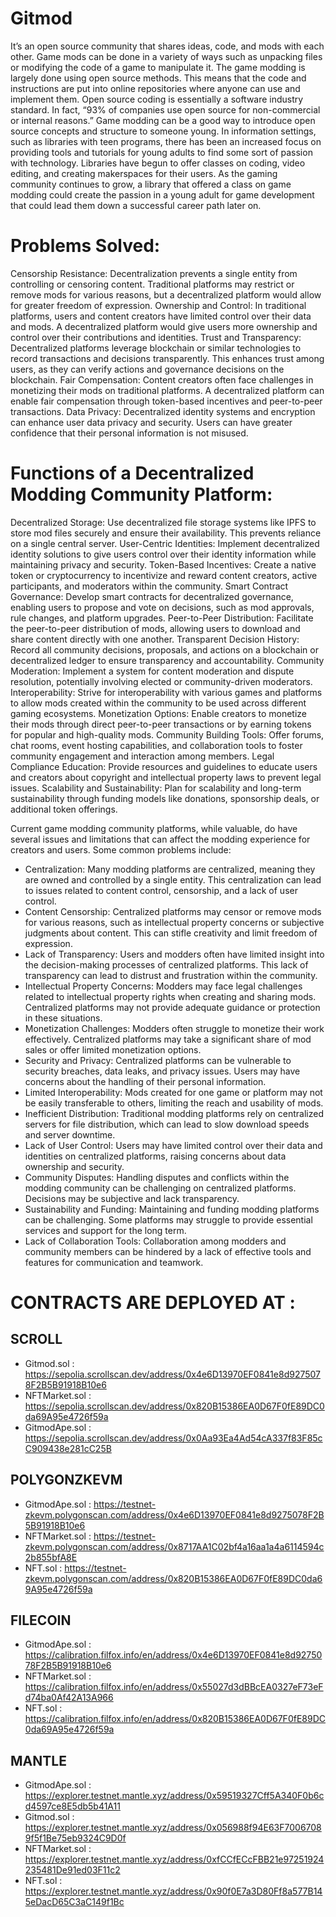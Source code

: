 # Gitmod

It’s an open source community that shares ideas, code, and mods with each other. Game mods can be done in a variety of ways such as unpacking files or modifying the code of a game to manipulate it. The game modding is largely done using open source methods. This means that the code and instructions are put into online repositories where anyone can use and implement them. Open source coding is essentially a software industry standard. In fact, “93% of companies use open source for non-commercial or internal reasons.” Game modding can be a good way to introduce open source concepts and structure to someone young. In information settings, such as libraries with teen programs, there has been an increased focus on providing tools and tutorials for young adults to find some sort of passion with technology. Libraries have begun to offer classes on coding, video editing, and creating makerspaces for their users. As the gaming community continues to grow, a library that offered a class on game modding could create the passion in a young adult for game development that could lead them down a successful career path later on.

# Problems Solved:

Censorship Resistance: Decentralization prevents a single entity from controlling or censoring content. Traditional platforms may restrict or remove mods for various reasons, but a decentralized platform would allow for greater freedom of expression.
Ownership and Control: In traditional platforms, users and content creators have limited control over their data and mods. A decentralized platform would give users more ownership and control over their contributions and identities.
Trust and Transparency: Decentralized platforms leverage blockchain or similar technologies to record transactions and decisions transparently. This enhances trust among users, as they can verify actions and governance decisions on the blockchain.
Fair Compensation: Content creators often face challenges in monetizing their mods on traditional platforms. A decentralized platform can enable fair compensation through token-based incentives and peer-to-peer transactions.
Data Privacy: Decentralized identity systems and encryption can enhance user data privacy and security. Users can have greater confidence that their personal information is not misused.



# Functions of a Decentralized Modding Community Platform:

Decentralized Storage: Use decentralized file storage systems like IPFS to store mod files securely and ensure their availability. This prevents reliance on a single central server.
User-Centric Identities: Implement decentralized identity solutions to give users control over their identity information while maintaining privacy and security.
Token-Based Incentives: Create a native token or cryptocurrency to incentivize and reward content creators, active participants, and moderators within the community.
Smart Contract Governance: Develop smart contracts for decentralized governance, enabling users to propose and vote on decisions, such as mod approvals, rule changes, and platform upgrades.
Peer-to-Peer Distribution: Facilitate the peer-to-peer distribution of mods, allowing users to download and share content directly with one another.
Transparent Decision History: Record all community decisions, proposals, and actions on a blockchain or decentralized ledger to ensure transparency and accountability.
Community Moderation: Implement a system for content moderation and dispute resolution, potentially involving elected or community-driven moderators.
Interoperability: Strive for interoperability with various games and platforms to allow mods created within the community to be used across different gaming ecosystems.
Monetization Options: Enable creators to monetize their mods through direct peer-to-peer transactions or by earning tokens for popular and high-quality mods.
Community Building Tools: Offer forums, chat rooms, event hosting capabilities, and collaboration tools to foster community engagement and interaction among members.
Legal Compliance Education: Provide resources and guidelines to educate users and creators about copyright and intellectual property laws to prevent legal issues.
Scalability and Sustainability: Plan for scalability and long-term sustainability through funding models like donations, sponsorship deals, or additional token offerings.



Current game modding community platforms, while valuable, do have several issues and limitations that can affect the modding experience for creators and users. Some common problems include:

- Centralization: Many modding platforms are centralized, meaning they are owned and controlled by a single entity. This centralization can lead to issues related to content control, censorship, and a lack of user control.
- Content Censorship: Centralized platforms may censor or remove mods for various reasons, such as intellectual property concerns or subjective judgments about content. This can stifle creativity and limit freedom of expression.
- Lack of Transparency: Users and modders often have limited insight into the decision-making processes of centralized platforms. This lack of transparency can lead to distrust and frustration within the community.
- Intellectual Property Concerns: Modders may face legal challenges related to intellectual property rights when creating and sharing mods. Centralized platforms may not provide adequate guidance or protection in these situations.
- Monetization Challenges: Modders often struggle to monetize their work effectively. Centralized platforms may take a significant share of mod sales or offer limited monetization options.
- Security and Privacy: Centralized platforms can be vulnerable to security breaches, data leaks, and privacy issues. Users may have concerns about the handling of their personal information.
- Limited Interoperability: Mods created for one game or platform may not be easily transferable to others, limiting the reach and usability of mods.
- Inefficient Distribution: Traditional modding platforms rely on centralized servers for file distribution, which can lead to slow download speeds and server downtime.
- Lack of User Control: Users may have limited control over their data and identities on centralized platforms, raising concerns about data ownership and security.
- Community Disputes: Handling disputes and conflicts within the modding community can be challenging on centralized platforms. Decisions may be subjective and lack transparency.
- Sustainability and Funding: Maintaining and funding modding platforms can be challenging. Some platforms may struggle to provide essential services and support for the long term.
- Lack of Collaboration Tools: Collaboration among modders and community members can be hindered by a lack of effective tools and features for communication and teamwork.

 # CONTRACTS ARE DEPLOYED AT :

 ## SCROLL
 
- Gitmod.sol : https://sepolia.scrollscan.dev/address/0x4e6D13970EF0841e8d9275078F2B5B91918B10e6
- NFTMarket.sol :  https://sepolia.scrollscan.dev/address/0x820B15386EA0D67F0fE89DC0da69A95e4726f59a
- GitmodApe.sol : https://sepolia.scrollscan.dev/address/0x0Aa93Ea4Ad54cA337f83F85cC909438e281cC25B
  
 ## POLYGONZKEVM 
 
 - GitmodApe.sol :  https://testnet-zkevm.polygonscan.com/address/0x4e6D13970EF0841e8d9275078F2B5B91918B10e6
 - NFTMarket.sol :  https://testnet-zkevm.polygonscan.com/address/0x8717AA1C02bf4a16aa1a4a6114594c2b855bfA8E
 - NFT.sol :  https://testnet-zkevm.polygonscan.com/address/0x820B15386EA0D67F0fE89DC0da69A95e4726f59a
 
 ## FILECOIN 

- GitmodApe.sol :  https://calibration.filfox.info/en/address/0x4e6D13970EF0841e8d9275078F2B5B91918B10e6
- NFTMarket.sol :  https://calibration.filfox.info/en/address/0x55027d3dBBcEA0327eF73eFd74ba0Af42A13A966
- NFT.sol : https://calibration.filfox.info/en/address/0x820B15386EA0D67F0fE89DC0da69A95e4726f59a

 ## MANTLE 
 
- GitmodApe.sol : https://explorer.testnet.mantle.xyz/address/0x59519327Cff5A340F0b6cd4597ce8E5db5b41A11
- Gitmod.sol : https://explorer.testnet.mantle.xyz/address/0x056988f94E63F70067089f5f1Be75eb9324C9D0f
- NFTMarket.sol : https://explorer.testnet.mantle.xyz/address/0xfCCfECcFBB21e97251924235481De91ed03F11c2
- NFT.sol : https://explorer.testnet.mantle.xyz/address/0x90f0E7a3D80Ff8a577B145eDacD65C3aC149f1Bc
 

